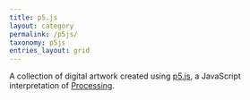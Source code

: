 ```yaml
---
title: p5.js
layout: category
permalink: /p5js/
taxonomy: p5js
entries_layout: grid
---
```


A collection of digital artwork created using [p5.js][p5-js], a JavaScript interpretation of [Processing][processing].

[p5-js]: https://p5js.org/
[processing]: https://processing.org/